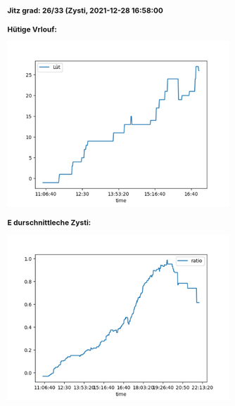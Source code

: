 ### Jitz grad: 26/33 (Zysti, 2021-12-28 16:58:00

### Hütige Vrlouf:
![Graph](Today.png)

### E durschnittleche Zysti:
![Graph](Zysti.png)